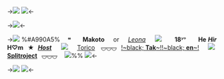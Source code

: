 ->![](https://files.catbox.moe/ccs2av.png)
![](https://files.catbox.moe/jmi9uy.png)<-

->![](https://files.catbox.moe/8oog2r.png)<-

->![](https://files.catbox.moe/nnqok8.png)
%#A990A5%      ❝         **Makoto**       or       [*Leona*](https://en.pronouns.page/@masochistic)       ![](https://files.catbox.moe/4jtm5n.gif)          **18**ʸᵒ⠀ 
     **He** ***Hir*** **H♡m**    **★**   [***Host***](/omegaverse) ⠀   ![](https://i.postimg.cc/3Rhhs86c/angel.gif)    ⠀[Torico](https://pin.it/5D1CSjpNE)
 ⠀~~◡◡◡~~⠀[!~black; **Tak**~!](https://rentry.co/stapled)[!~black; **en**~!](https://rentry.co/bloodshoteyess)        ![](https://files.catbox.moe/mpveh5.gif)        [**Splitroject**](https://pin.it/4lqfWlq)⠀~~◡◡◡~~⠀  ![](https://files.catbox.moe/q764i8.gif)%%
![](https://files.catbox.moe/nnqok8.png)<-

->![](https://files.catbox.moe/9bim0a.png)
![](https://files.catbox.moe/lhegve.png)<-